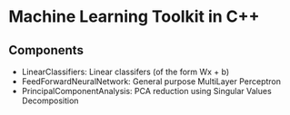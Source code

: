 Machine Learning Toolkit in C++
=============

## Components
* LinearClassifiers: Linear classifers (of the form Wx + b)
* FeedForwardNeuralNetwork: General purpose MultiLayer Perceptron
* PrincipalComponentAnalysis: PCA reduction using Singular Values Decomposition